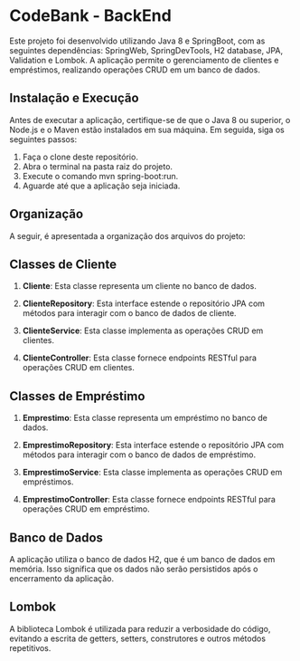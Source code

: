 # CodeBank - BackEnd

Este projeto foi desenvolvido utilizando Java 8 e SpringBoot, com as seguintes dependências: SpringWeb, SpringDevTools, H2 database, JPA, Validation e Lombok. A aplicação permite o gerenciamento de clientes e empréstimos, realizando operações CRUD em um banco de dados.

## Instalação e Execução

Antes de executar a aplicação, certifique-se de que o Java 8 ou superior, o Node.js e o Maven estão instalados em sua máquina. Em seguida, siga os seguintes passos:

1. Faça o clone deste repositório.
2. Abra o terminal na pasta raiz do projeto.
3. Execute o comando mvn spring-boot:run.
4. Aguarde até que a aplicação seja iniciada.

## Organização

A seguir, é apresentada a organização dos arquivos do projeto:

## Classes de Cliente

1. **Cliente**: Esta classe representa um cliente no banco de dados.

2. **ClienteRepository**: Esta interface estende o repositório JPA com métodos para interagir com o banco de dados de cliente.

3. **ClienteService**: Esta classe implementa as operações CRUD em clientes.

4. **ClienteController**: Esta classe fornece endpoints RESTful para operações CRUD em clientes.

## Classes de Empréstimo

1. **Emprestimo**: Esta classe representa um empréstimo no banco de dados.

2. **EmprestimoRepository**: Esta interface estende o repositório JPA com métodos para interagir com o banco de dados de  empréstimo.

3. **EmprestimoService**: Esta classe implementa as operações CRUD em empréstimos.

4. **EmprestimoController**: Esta classe fornece endpoints RESTful para operações CRUD em empréstimo.

## Banco de Dados

A aplicação utiliza o banco de dados H2, que é um banco de dados em memória. Isso significa que os dados não serão persistidos após o encerramento da aplicação.

## Lombok

A biblioteca Lombok é utilizada para reduzir a verbosidade do código, evitando a escrita de getters, setters, construtores e outros métodos repetitivos.